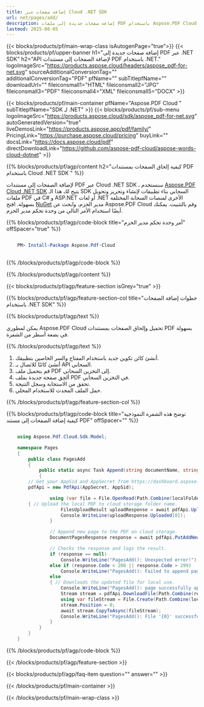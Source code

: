 ```yaml
---
title: إضافة صفحات عبر Cloud .NET SDK
url: net/pages/add/
description: إضافة صفحات جديدة إلى ملفات PDF باستخدام Aspose.PDF Cloud SDK لـ .NET.
lastmod: 2025-08-05
---
```


{{< blocks/products/pf/main-wrap-class isAutogenPage="true">}}
{{< blocks/products/pf/upper-banner h1="إضافة صفحات جديدة إلى PDF عبر .NET SDK" h2="API لإضافة الصفحات إلى مستندات PDF باستخدام .NET." logoImageSrc="https://products.aspose.cloud/headers/aspose_pdf-for-net.svg" sourceAdditionalConversionTag="" additionalConversionTag="PDF" pfName="" subTitlepfName="" downloadUrl="" fileiconsmall1="HTML" fileiconsmall2="JPG" fileiconsmall3="PDF" fileiconsmall4="XML" fileiconsmall5="DOCX" >}}

{{< blocks/products/pf/main-container pfName="Aspose.PDF Cloud " subTitlepfName="SDK لـ .NET" >}}
{{< blocks/products/pf/sub-menu logoImageSrc="https://products.aspose.cloud/sdk/aspose_pdf-for-net.svg"
autoGeneratedVersion="true"
liveDemosLink="https://products.aspose.app/pdf/family/" PricingLink="https://purchase.aspose.cloud/pricing" buyLink="" docsLink="https://docs.aspose.cloud/pdf"  directDownloadLink="https://github.com/aspose-pdf-cloud/aspose-words-cloud-dotnet" >}}

{{% blocks/products/pf/agp/content h2="كيفية إلحاق الصفحات بمستندات PDF باستخدام Cloud .NET SDK " %}}

لإضافة الصفحات إلى مستندات PDF عبر Cloud .NET SDK ، سنستخدم
[Aspose.PDF Cloud .NET SDK](https://products.aspose.cloud/pdf/net/)
يتيح لك هذا الـ SDK السحابي بناء تطبيقات لإنشاء وتحرير وتحويل ملفات PDF في C# و ASP.NET أو لغات .NET الأخرى لمنصات السحابة المختلفة بسهولة. افتح
[NuGet](https://www.nuget.org/packages/Aspose.Pdf-Cloud)
مدير الحزم، وابحث عن
Aspose.PDF Cloud
وقم بالتثبيت. يمكنك أيضًا استخدام الأمر التالي من وحدة تحكم مدير الحزم.

{{% blocks/products/pf/agp/code-block title="أمر وحدة تحكم مدير الحزم" offSpacer="true" %}}

```powershell

    PM> Install-Package Aspose.Pdf-Cloud
     
```

{{% /blocks/products/pf/agp/code-block %}}

{{% /blocks/products/pf/agp/content %}}

{{< blocks/products/pf/agp/feature-section isGrey="true" >}}

{{% blocks/products/pf/agp/feature-section-col title="خطوات إضافة الصفحات باستخدام .NET SDK" %}}

{{% blocks/products/pf/agp/text %}}

يمكن لمطوري Aspose.PDF Cloud تحميل وإلحاق الصفحات بمستندات PDF بسهولة في بضعة أسطر من الشفرة.

{{% /blocks/products/pf/agp/text %}}

1. أنشئ كائن تكوين جديد باستخدام المفتاح والسر الخاصين بتطبيقك.
1. أنشئ كائنًا للاتصال بـ API السحابي.
1. قم بتحميل ملف PDF إلى التخزين السحابي.
1. ألحِق صفحة جديدة بملف PDF في التخزين السحابي.
1. تحقق من الاستجابة وسجل النتيجة.
1. حمل الملف المحدث للاستخدام المحلي.

{{% /blocks/products/pf/agp/feature-section-col %}}

{{% blocks/products/pf/agp/code-block title="توضح هذه الشفرة النموذجية كيفية إضافة الصفحات إلى مستند PDF" offSpacer="" %}}

```cs

    using Aspose.Pdf.Cloud.Sdk.Model;

    namespace Pages
    {
        public class PagesAdd
        {
            public static async Task Append(string documentName, string outputName, string localFolder, string remoteFolder)
            {
		// Get your AppSid and AppSecret from https://dashboard.aspose.cloud (free registration required). 
		pdfApi = new PdfApi(AppSecret, AppSid);

                using (var file = File.OpenRead(Path.Combine(localFolder, documentName)))
		{ // Upload the local PDF to cloud storage folder name.
                    FilesUploadResult uploadResponse = await pdfApi.UploadFileAsync(Path.Combine(remoteFolder, documentName), documentName);
                    Console.WriteLine(uploadResponse.Uploaded[0]);
                }

                // Append new page to the PDF on cloud storage.
                DocumentPagesResponse response = await pdfApi.PutAddNewPageAsync(documentName, folder: remoteFolder);

                // Checks the response and logs the result.
                if (response == null)
                    Console.WriteLine("PagesAdd(): Unexpected error!");
                else if (response.Code < 200 || response.Code > 299)
                    Console.WriteLine("PagesAdd(): Failed to append page to the document.");
                else
                { // Downloads the updated file for local use.
                    Console.WriteLine("PagesAdd(): page successfully appended to the document '{0}.", documentName);
                    Stream stream = pdfApi.DownloadFile(Path.Combine(remoteFolder, documentName));
                    using var fileStream = File.Create(Path.Combine(localFolder, "append_pages_" + outputName));
                    stream.Position = 0;
                    await stream.CopyToAsync(fileStream);
                    Console.WriteLine("PagesAdd(): File '{0}' successfully downloaded.", "append_pages_" + outputName);
                }
            }
        }
    }
```

{{% /blocks/products/pf/agp/code-block %}}

{{< /blocks/products/pf/agp/feature-section >}}

{{< blocks/products/pf/agp/faq-item question="" answer="" >}}

{{< /blocks/products/pf/main-container >}}

{{< /blocks/products/pf/main-wrap-class >}}

